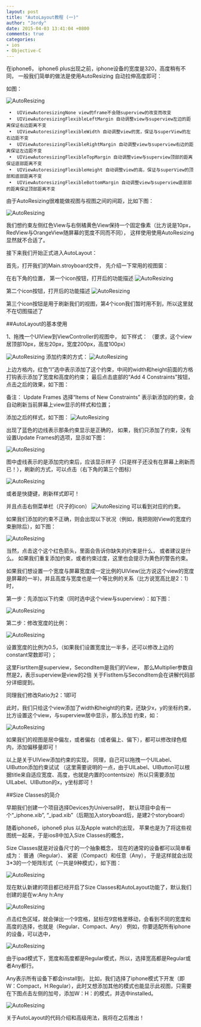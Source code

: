 ```yaml
---
layout: post
title: "AutoLayout教程 (一)"
author: "Jordy"
date: 2015-04-03 13:41:04 +0800
comments: true
categories: 
- ios
- Objective-C
---
```


在iphone6， iphone6 plus出现之前，iphone设备的宽度是320，高度稍有不同， 一般我们简单的做法是使用AutoResizing
自动拉伸高度即可：

如图：

![AutoResizing](http://ww4.sinaimg.cn/large/62ca154djw1eqslg6yyt4j20im07r75q.jpg)

```
 •	UIViewAutoresizingNone view的frame不会随superview的改变而改变
 •	UIViewAutoresizingFlexibleLeftMargin 自动调整view与superview左边的距离保证右边距离不变
 •	UIViewAutoresizingFlexibleWidth 自动调整view的宽，保证与superView的左右边距不变
 •	UIViewAutoresizingFlexibleRightMargin 自动调整view与superview右边的距离保证左边距不变
 •	UIViewAutoresizingFlexibleTopMargin 自动调整view与superview顶部的距离保证底部距离不变
 •	UIViewAutoresizingFlexibleHeight 自动调整view的高，保证与superView的顶部和底部距离不变
 •	UIViewAutoresizingFlexibleBottomMargin 自动调整view与superview底部部的距离保证顶部距离不变

```
由于AutoResizing很难能做视图与视图之间的间距，比如下图：

![AutoResizing](http://ww4.sinaimg.cn/large/62ca154djw1eqsllh0pkvj20an0gv0tk.jpg)

我们想约束左侧红色View与右侧橘黄色View保持一个固定像素（比方说是10px，RedView与OrangeView随屏幕的宽度不同而不同），
这样使用使用AutoResizing显然就不合适了。

接下来我们开始正式进入AutoLayout：

首先，打开我们的Main.stroyboard文件， 先介绍一下常用的视图窗：

在右下角的位置，
第一个icon按钮，打开后的功能描述
![AutoResizing](http://ww1.sinaimg.cn/large/62ca154djw1eqslpysiljj20p00d2ae7.jpg)


第二个icon按钮，打开后的功能描述
![AutoResizing](http://ww1.sinaimg.cn/large/62ca154djw1eqslsg9q8hj20p00eagol.jpg)

第三个icon按钮是用于刷新我们的视图，第4个icon我们暂时用不到，所以这里就不在切图描述了

##AutoLayout的基本使用

1、拖拽一个UIView到ViewController的视图中， 如下样式： （要求，这个view居顶部10px，居左20px，宽度200px，高度100px）

![AutoResizing](http://ww2.sinaimg.cn/large/62ca154djw1er0b25kgmzj20gm0hmt8s.jpg)
添加约束的方式：
![AutoResizing](http://ww4.sinaimg.cn/large/62ca154djw1er0b3bfy9gj207e0a6wfe.jpg)

上边方格内，红色“I”选中表示添加了这个约束，中间的width和height前面的方格打钩表示添加了宽度和高度的约束；
最后点击底部的“Add 4 Constraints”按钮， 点击之后的效果，如下图：

备注： Update Frames 选择“Items of New Constraints” 表示新添加的约束，会自动刷新当前屏幕上view显示的样式和位置；

添加之后的样式，如下图：
![AutoResizing](http://ww4.sinaimg.cn/large/62ca154djw1er0ba7ng21j20gt0hoglr.jpg)

出现了蓝色的边线表示那条约束显示是正确的， 如果，我们只添加了约束，没有设置Update Frames的选项，显示如下图：

![AutoResizing](http://ww4.sinaimg.cn/large/62ca154djw1er0euq1pnfj208u09vjrj.jpg)

图中虚线表示的是添加完约束后，应该显示样子（只是样子还没有在屏幕上刷新而已！），刷新的方式，可以点击（右下角的第三个图标）

![AutoResizing](http://ww1.sinaimg.cn/large/62ca154djw1er0f2j3rjzj208q06kt99.jpg)

或者是快捷键，刷新样式即可！

并且点击右侧菜单栏（尺子的icon）
![AutoResizing](http://ww4.sinaimg.cn/large/62ca154djw1er0f57tgufj206w0dhab0.jpg)
可以看到对应的约束。

如果我们添加的约束不正确，则会出现以下状况（例如，我把刚刚View的宽度约束删除后），如下图：

![AutoResizing](http://ww3.sinaimg.cn/large/62ca154djw1er0f8u38pgj20r10900uk.jpg)

当然，点击这个这个红色箭头，里面会告诉你缺失的约束是什么， 或者建议是什么。
如果我们重复添加约束，或者约束过度，这里也会提示为黄色的警告约束。

如果我们想设置一个宽度与屏幕宽度成一定比例的UIView(比方说这个view的宽度是屏幕的一半)，并且高度与宽度也是一个等比例的关系（比方说宽高比是2：1）时， 

第一步：先添加以下约束（同时选中这个view与superview）：如下图：

![AutoResizing](http://ww2.sinaimg.cn/large/62ca154djw1er0fivcsbkj207d0a10th.jpg)

第二步：修改宽度的比例：

![AutoResizing](http://ww3.sinaimg.cn/large/62ca154djw1er0fsu2c13j207f07z0ta.jpg)

设置宽度的比例为0.5，（如果我们设置宽度比一半多，还可以修改上边的constant常数即可）；

这里FisrtItem是superview，SecondItem是我们的View， 那么Multiplier参数自然是2，表示superview是view的2倍
关于FistItem与SecondItem会在讲解代码部分详细提到。

同理我们修改Ratio为2：1即可

此时，我们只给这个view添加了width和height的约束，还缺少x，y的坐标约束，比方设置这个view，与superview居中显示，那么添加
约束，如：

![AutoResizing](http://ww4.sinaimg.cn/large/62ca154djw1er0fwu388bj208c0810tf.jpg)

如果我们的视图是居中偏左，或者偏右（或者偏上、偏下），都可以修改绿色框内，添加偏移量即可！

以上是关于UIView添加约束的实现， 同理，自己可以拖拽一个UILabel、UIButton添加约束试试
（这里需要说明的一点，由于UILabel、UIButton可以根据title来自适应宽度、高度，也就是内置的contentsize）所以只需要添加UILabel、UIButton的x，y坐标即可！

##Size Classes的简介

早期我们创建一个项目选择Devices为Universal时， 默认项目中会有一个“_iphone.xib”, “_ipad.xib”（后期加入storyboard后，是建2个storyboard）

随着iphone6，iphone6 plus 以及Apple watch的出现， 苹果也是为了将这些视图统一起来，于是ios8中加入Size Classes的概念，

Size Classes就是对设备尺寸的一个抽象概念， 现在的通常的设备都可以简单看成为： 普通（Regular）、 紧密（Compact）和任意（Any），
于是这样就会出现 3*3的一个矩阵形式（一共是9种模式），如下图：


![AutoResizing](http://ww1.sinaimg.cn/large/62ca154djw1er0gsjucltj20ld0acq3r.jpg)

现在默认新建的项目都已经开启了Size Classes和AutoLayout功能了，默认我们创建的是在w:Any h:Any

![AutoResizing](http://ww3.sinaimg.cn/large/62ca154djw1er0gwd1xmhj20ir0n8wf0.jpg)

点击红色区域，就会弹出一个9宫格，鼠标在9宫格里移动，会看到不同的宽度和高度的选择，也就是（Regular、Compact、Any）
例如，你要适配所有iphone的设备，可以选中，

![AutoResizing](http://ww4.sinaimg.cn/large/62ca154djw1er0h0mgf02j206j08hglq.jpg)

由于ipad模式下，宽度和高度都是Regular模式，所以，选择宽高都是Regular或者Any都行。

Any表示所有设备下都会install到， 比如，我们选择了iphone模式下开发（即W：Compact，H:Regular），此时又想添加其他的模式也能显示此视图，只需要在下图点击左侧的加号，添加W：H：的模式，并选中installed。

![AutoResizing](http://ww2.sinaimg.cn/large/62ca154djw1er0h3e04j7j20780aeaar.jpg)


关于AutoLayout的代码介绍和高级用法，我将在之后推出！
